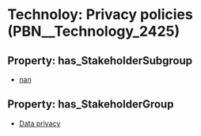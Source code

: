 # Technoloy: __Privacy policies__ (PBN__Technology_2425)

## Property: has_StakeholderSubgroup

* [nan](PBN__TechSubgroup_7)

## Property: has_StakeholderGroup

* [Data privacy](PBN__TechGroup_5)

